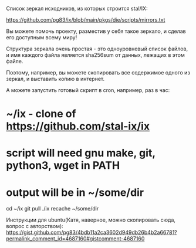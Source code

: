 Список зеркал исходников, из которых строится stal/IX:

https://github.com/pg83/ix/blob/main/pkgs/die/scripts/mirrors.txt

Вы можете помочь проекту, разместив у себя такое зеркало, и сделав его доступным всему миру!

Структура зеркала очень простая - это одноуровневый список файлов, и имя каждого файла является sha256sum от данных, лежащих в этом файле.

Поэтому, например, вы можете скопировать все содержимое одного из зеркал, и выставить копию в интернет.

А можете запустить готовый скрипт в cron, например, раз в час:

# ~/ix - clone of https://github.com/stal-ix/ix
# script will need gnu make, git, python3, wget in PATH
# output will be in ~/some/dir

cd ~/ix
git pull
./ix recache ~/some/dir

Инструкции для ubuntu(Катя, наверное, можно скопировать сюда, вопрос с авторством): https://gist.github.com/pg83/4bdb11a2ca3602d949db26b4b2a66781?permalink_comment_id=4687160#gistcomment-4687160
